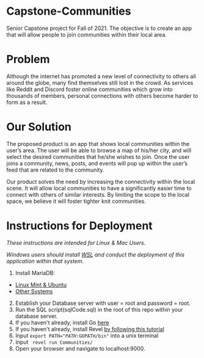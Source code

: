 # Capstone-Communities
Senior Capstone project for Fall of 2021. The objective is to create an app that will allow people to join communities within their local area.

# Problem
Although the internet has promoted a new level of connectivity to others all around the globe, many find themselves still lost in the crowd. As services like Reddit and Discord foster online communities which grow into thousands of members, personal connections with others become harder to form as a result.

# Our Solution
The proposed product is an app that shows local communities within the user’s area. The user will be able to browse a map of his/her city, and will select the desired communities that he/she wishes to join. Once the user joins a community, news, posts, and events will pop up within the user’s feed that are related to the community. 

Our product solves the need by increasing the connectivity within the local scene. It will allow local communities to have a significantly easier time to connect with others of similar interests. By limiting the scope to the local space, we believe it will foster tighter knit communities.

# Instructions for Deployment
_These instructions are intended for Linux & Mac Users._

_Windows users should install [WSL](https://docs.microsoft.com/en-us/windows/wsl/install) and conduct the deployment of this application within that system._
1. Install MariaDB: 
* [Linux Mint & Ubuntu](https://r00t4bl3.com/post/how-to-install-mariadb-10-3-on-linux-mint-19)
* [Other Systems](https://mariadb.com/downloads/)
2. Establish your Database server with user = root and password = root.
3. Run the SQL script(sqlCode.sql) in the root of this repo within your database server. 
4. If you haven't already, install Go [here](https://golang.org/doc/install)
5. If you haven't already, install Revel [by following this tutorial](https://revel.github.io/tutorial/gettingstarted.html)
6. Input <code>export PATH="$PATH:$GOPATH/bin"</code> into a unix terminal
7. Input <code> revel run Communities/</code>
8. Open your browser and navigate to localhost:9000.
